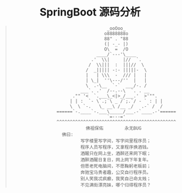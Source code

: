 # <center>SpringBoot 源码分析

>                                         _ooOoo_
>                                        o8888888o
>                                        88" . "88
>                                        (| -_- |)
>                                        O\  =  /O
>                                     ____/`---'\____
>                                   .'  \\|     |//  `.
>                                  /  \\|||  :  |||//  \ 
>                                 /  _||||| -:- |||||-  \
>                                 |   | \\\  -  /// |   |
>                                 | \_|  ''\---/''  |   |
>                                 \  .-\__  `-`  ___/-. /
>                               ___`. .'  /--.--\  `. . __
>                            ."" '<  `.___\_<|>_/___.'  >'"".
>                           | | :  `- \`.;`\ _ /`;.`/ - ` : | |
>                           \  \ `-.   \_ __\ /__ _/   .-` /  /
>                      ======`-.____`-.___\_____/___.-`____.-'======
>                                         `=---='
>                      ^^^^^^^^^^^^^^^^^^^^^^^^^^^^^^^^^^^^^^^^^^^^^
>                                 佛祖保佑        永无BUG
>                        佛曰:
>                               写字楼里写字间，写字间里程序员；
>                               程序人员写程序，又拿程序换酒钱。
>                               酒醒只在网上坐，酒醉还来网下眠；
>                               酒醉酒醒日复日，网上网下年复年。
>                               但愿老死电脑间，不愿鞠躬老板前；
>                               奔驰宝马贵者趣，公交自行程序员。
>                               别人笑我忒疯癫，我笑自己命太贱；
>                               不见满街漂亮妹，哪个归得程序员？